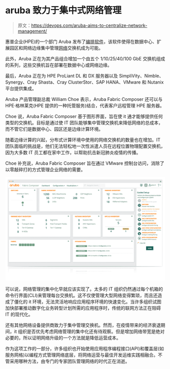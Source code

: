 # aruba 致力于集中式网络管理

> 原文：<https://devops.com/aruba-aims-to-centralize-network-management/>

惠普企业(HPE)的一个部门 Aruba 发布了[编排软件](https://blogs.arubanetworks.com/spectrum/the-shift-is-on-from-data-centers-to-centers-of-data/)，该软件使得在数据中心、扩展园区和网络边缘集中管理[网络](https://devops.com/category/blogs/it-as-code/infrastructure-networking/)交换机成为可能。

此外，Aruba 正在为其产品组合增加一个由五个 1/10/25/40/100 GbE 交换机组成的系列，这些交换机旨在部署在数据中心或网络边缘。

最后，Aruba 正在为 HPE ProLiant DL 和 DX 服务器以及 SimpliVity、Nimble、Synergy、Cray Shasta、Cray ClusterStor、SAP HANA、VMware 和 Nutanix 平台提供集成。

Aruba 产品管理副总裁 William Choe 表示，Aruba Fabric Composer 还可以与 HPE·格林莱克(HPE 提供的一种托管服务)结合，代表客户远程管理 HPE 服务器。

Choe 说，Aruba Fabric Composer 基于图形界面，旨在使 it 通才能够提供任何类型的交换机。目标是通过使 IT 团队能够集中管理交换机来降低网络的总成本，而不管它们是数据中心、园区还是边缘计算环境。

随着边缘计算的兴起，分布式计算环境中使用的网络交换机的数量也在增加。IT 团队面临的挑战是，他们无法轻松地一次性派遣人员在远程位置物理配置交换机，因为大多数 IT 员工都在家中工作，以帮助抗击新冠肺炎疫情的传播。

Choe 补充说，Aruba Fabric Composer 旨在通过 VMware 控制台访问，消除了以零敲碎打的方式管理企业网络的需要。

![](img/1b2b720b0fbff191a56e51cceec3c9ee.png)

可以说，网络管理的集中化早就应该实现了。太多的 IT 组织仍然通过每个机箱的命令行界面(CLI)来管理每台交换机。这不仅使管理大型网络变得繁琐，而且还造成了僵化的 it 环境，无法灵活地响应应用程序环境的快速变化。当许多组织试图加快部署推动数字化业务转型计划所需的应用程序时，传统的联网方法正在阻碍 IT 的现代化。

还有其他网络设备提供商致力于集中管理交换机。然而，在疫情带来的经济衰退期间，it 组织是否优先考虑网络管理的集中化还有待观察。但是增加网络带宽是绝对必要的，所以证明网络升级的一个方法就是降低运营成本。

作为这项工作的一部分，许多组织也开始使用应用程序编程接口(API)和覆盖层(如服务网格)以编程方式管理网络底层，将网络运营与最佳开发运维实践相融合。不管采用哪种方法，由专门的专家团队管理网络的时代正在消逝。